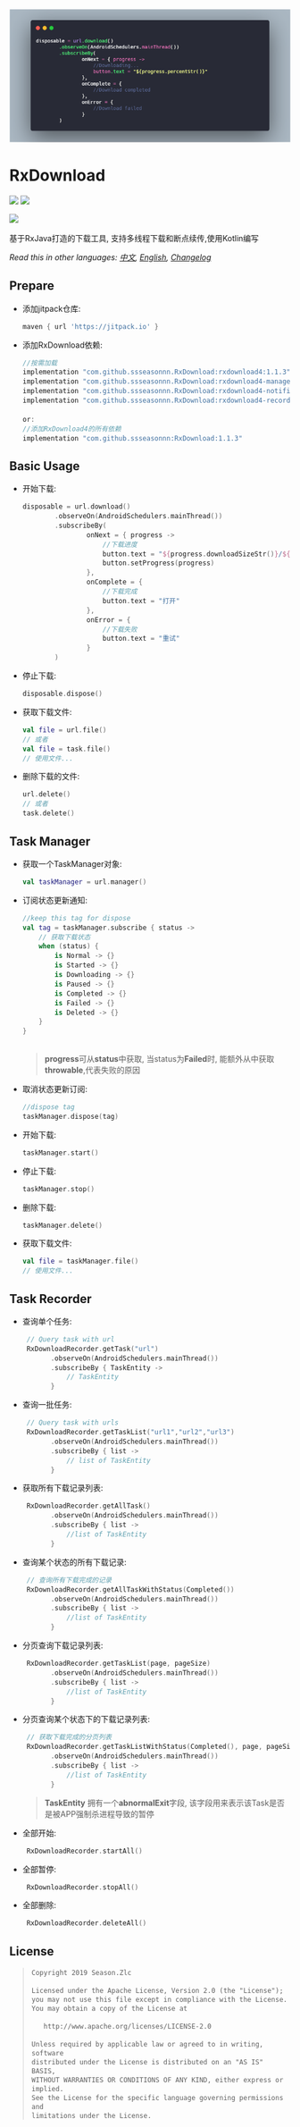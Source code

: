 ![](usage.png)

# RxDownload

![](https://img.shields.io/badge/language-kotlin-brightgreen.svg) ![](https://img.shields.io/badge/RxJava-2.0-blue.svg)

[![](https://jitpack.io/v/ssseasonnn/RxDownload.svg)](https://jitpack.io/#ssseasonnn/RxDownload)

基于RxJava打造的下载工具, 支持多线程下载和断点续传,使用Kotlin编写

*Read this in other languages: [中文](README.ch.md), [English](README.md), [Changelog](CHANGELOG.md)* 

## Prepare

- 添加jitpack仓库:

    ```gradle
    maven { url 'https://jitpack.io' }
    
- 添加RxDownload依赖:

    ```gradle
    //按需加载
    implementation "com.github.ssseasonnn.RxDownload:rxdownload4:1.1.3"
    implementation "com.github.ssseasonnn.RxDownload:rxdownload4-manager:1.1.3"
    implementation "com.github.ssseasonnn.RxDownload:rxdownload4-notification:1.1.3"
    implementation "com.github.ssseasonnn.RxDownload:rxdownload4-recorder:1.1.3"
    
    or: 
    //添加RxDownload4的所有依赖
    implementation "com.github.ssseasonnn:RxDownload:1.1.3"
    ```

## Basic Usage

- 开始下载:

    ```kotlin
    disposable = url.download()
            .observeOn(AndroidSchedulers.mainThread())
            .subscribeBy(
                    onNext = { progress ->
                        //下载进度
                        button.text = "${progress.downloadSizeStr()}/${progress.totalSizeStr()}"
                        button.setProgress(progress)
                    },
                    onComplete = {
                        //下载完成
                        button.text = "打开"
                    },
                    onError = {
                        //下载失败
                        button.text = "重试"
                    }
            )    
    ```

- 停止下载:

    ```kotlin
    disposable.dispose()    
    ```

- 获取下载文件:

    ```kotlin
    val file = url.file() 
    // 或者
    val file = task.file() 
    // 使用文件...    
    ```
- 删除下载的文件:

    ```kotlin
    url.delete()
    // 或者
    task.delete() 
    ```


## Task Manager

- 获取一个TaskManager对象:

    ```kotlin
    val taskManager = url.manager()
    ```
    
- 订阅状态更新通知:

    ```kotlin
    //keep this tag for dispose
    val tag = taskManager.subscribe { status ->
        // 获取下载状态
        when (status) {
            is Normal -> {}
            is Started -> {}
            is Downloading -> {}
            is Paused -> {}
            is Completed -> {}
            is Failed -> {}
            is Deleted -> {}
        }
    }
        
    ``` 
    
    > **progress**可从**status**中获取, 当status为**Failed**时, 能额外从中获取**throwable**,代表失败的原因
    
- 取消状态更新订阅:

    ```kotlin
    //dispose tag
    taskManager.dispose(tag)
    ```
    
- 开始下载:

    ```kotlin
    taskManager.start()
    ```

- 停止下载:

    ```kotlin
    taskManager.stop()
    ```
    
- 删除下载:

    ```kotlin
    taskManager.delete()
    ```

- 获取下载文件:

    ```kotlin
    val file = taskManager.file()
    // 使用文件...  
    ```

## Task Recorder

- 查询单个任务:

    ```kotlin
     // Query task with url
     RxDownloadRecorder.getTask("url")
           .observeOn(AndroidSchedulers.mainThread())
           .subscribeBy { TaskEntity ->
               // TaskEntity                        
           } 
    ``` 
    
- 查询一批任务:

    ```kotlin
     // Query task with urls
     RxDownloadRecorder.getTaskList("url1","url2","url3")
           .observeOn(AndroidSchedulers.mainThread())
           .subscribeBy { list ->
               // list of TaskEntity                        
           } 
    ```    
    
- 获取所有下载记录列表:

    ```kotlin
     RxDownloadRecorder.getAllTask()
           .observeOn(AndroidSchedulers.mainThread())
           .subscribeBy { list ->
               //list of TaskEntity                        
           }
    ```
    
- 查询某个状态的所有下载记录:

    ```kotlin
     // 查询所有下载完成的记录
     RxDownloadRecorder.getAllTaskWithStatus(Completed())
           .observeOn(AndroidSchedulers.mainThread())
           .subscribeBy { list ->
               //list of TaskEntity                        
           } 
    ``` 
    
- 分页查询下载记录列表:

    ```kotlin
     RxDownloadRecorder.getTaskList(page, pageSize)
           .observeOn(AndroidSchedulers.mainThread())
           .subscribeBy { list ->
               //list of TaskEntity                        
           }
    ```
    
- 分页查询某个状态下的下载记录列表:

    ```kotlin
     // 获取下载完成的分页列表
     RxDownloadRecorder.getTaskListWithStatus(Completed(), page, pageSize)
           .observeOn(AndroidSchedulers.mainThread())
           .subscribeBy { list ->
               //list of TaskEntity                        
           }
    ```

    > **TaskEntity** 拥有一个**abnormalExit**字段, 该字段用来表示该Task是否是被APP强制杀进程导致的暂停


- 全部开始:

    ```kotlin
     RxDownloadRecorder.startAll()
    ```
    
- 全部暂停:

    ```kotlin
     RxDownloadRecorder.stopAll()
    ```
    
- 全部删除:

    ```kotlin
     RxDownloadRecorder.deleteAll()
    ```

## License

> ```
> Copyright 2019 Season.Zlc
>
> Licensed under the Apache License, Version 2.0 (the "License");
> you may not use this file except in compliance with the License.
> You may obtain a copy of the License at
>
>    http://www.apache.org/licenses/LICENSE-2.0
>
> Unless required by applicable law or agreed to in writing, software
> distributed under the License is distributed on an "AS IS" BASIS,
> WITHOUT WARRANTIES OR CONDITIONS OF ANY KIND, either express or implied.
> See the License for the specific language governing permissions and
> limitations under the License.
> ```

